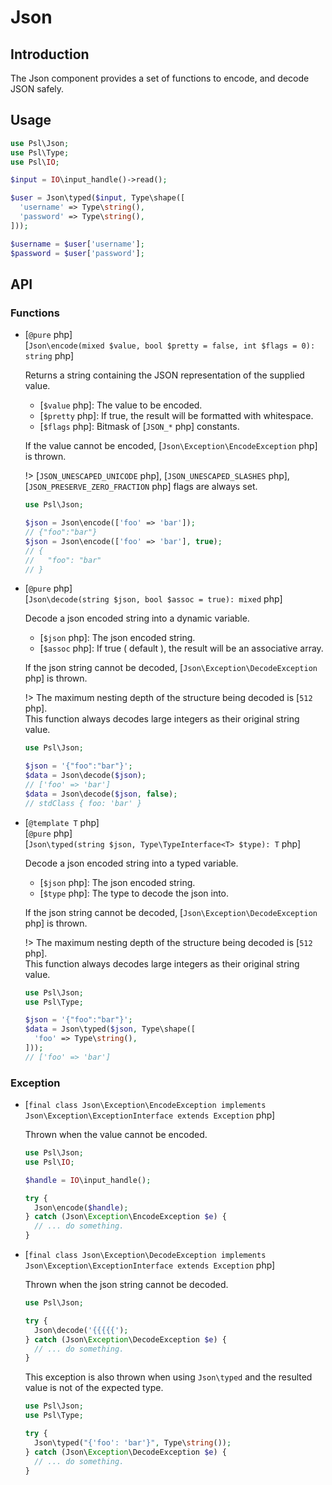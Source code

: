 # Json

## Introduction

The Json component provides a set of functions to encode, and decode JSON safely.

## Usage

```php
use Psl\Json;
use Psl\Type;
use Psl\IO;

$input = IO\input_handle()->read();

$user = Json\typed($input, Type\shape([
  'username' => Type\string(),
  'password' => Type\string(),
]));

$username = $user['username'];
$password = $user['password'];
```

## API

### Functions

<div class="api-functions">

* [`@pure` php] <br />
  [`Json\encode(mixed $value, bool $pretty = false, int $flags = 0): string` php]

  Returns a string containing the JSON representation of the supplied value.

  * [`$value` php]: The value to be encoded.
  * [`$pretty` php]: If true, the result will be formatted with whitespace.
  * [`$flags` php]: Bitmask of [`JSON_*` php] constants.

  If the value cannot be encoded, [`Json\Exception\EncodeException` php] is thrown.

  !> [`JSON_UNESCAPED_UNICODE` php], [`JSON_UNESCAPED_SLASHES` php], [`JSON_PRESERVE_ZERO_FRACTION` php] flags are always set.

  ```php
  use Psl\Json;

  $json = Json\encode(['foo' => 'bar']);
  // {"foo":"bar"}
  $json = Json\encode(['foo' => 'bar'], true);
  // {
  //   "foo": "bar"
  // }
  ```

* [`@pure` php] <br />
  [`Json\decode(string $json, bool $assoc = true): mixed` php]

  Decode a json encoded string into a dynamic variable.

  * [`$json` php]: The json encoded string.
  * [`$assoc` php]: If true ( default ), the result will be an associative array.

  If the json string cannot be decoded, [`Json\Exception\DecodeException` php] is thrown.

  !> The maximum nesting depth of the structure being decoded is [`512` php]. <br />
  This function always decodes large integers as their original string value.

  ```php
  use Psl\Json;

  $json = '{"foo":"bar"}';
  $data = Json\decode($json);
  // ['foo' => 'bar']
  $data = Json\decode($json, false);
  // stdClass { foo: 'bar' }
  ```

* [`@template T` php] <br/>
  [`@pure` php] <br />
  [`Json\typed(string $json, Type\TypeInterface<T> $type): T` php]

  Decode a json encoded string into a typed variable.

  * [`$json` php]: The json encoded string.
  * [`$type` php]: The type to decode the json into.

  If the json string cannot be decoded, [`Json\Exception\DecodeException` php] is thrown.

  !> The maximum nesting depth of the structure being decoded is [`512` php]. <br />
  This function always decodes large integers as their original string value.

  ```php
  use Psl\Json;
  use Psl\Type;

  $json = '{"foo":"bar"}';
  $data = Json\typed($json, Type\shape([
    'foo' => Type\string(),
  ]));
  // ['foo' => 'bar']
  ```

</div>

### Exception

<div class="api-exceptions">

* [`final class Json\Exception\EncodeException implements Json\Exception\ExceptionInterface extends Exception` php]

  Thrown when the value cannot be encoded.

  ```php
  use Psl\Json;
  use Psl\IO;

  $handle = IO\input_handle();

  try {
    Json\encode($handle);
  } catch (Json\Exception\EncodeException $e) {
    // ... do something.
  }
  ```

* [`final class Json\Exception\DecodeException implements Json\Exception\ExceptionInterface extends Exception` php]

  Thrown when the json string cannot be decoded.

  ```php
  use Psl\Json;

  try {
    Json\decode('{{{{{');
  } catch (Json\Exception\DecodeException $e) {
    // ... do something.
  }
  ```

  This exception is also thrown when using `Json\typed` and the resulted value is not of the expected type.

  ```php
  use Psl\Json;
  use Psl\Type;

  try {
    Json\typed("{'foo': 'bar'}", Type\string());
  } catch (Json\Exception\DecodeException $e) {
    // ... do something.
  }
  ```

</div>
